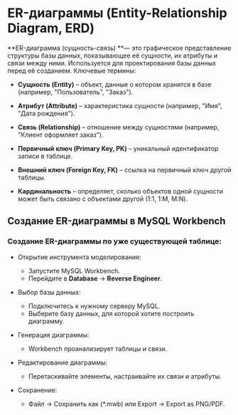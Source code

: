 # ER-диаграммы (Entity-Relationship Diagram, ERD)

**ER-диаграмма (сущность-связь) **— это графическое представление структуры базы данных, показывающее её сущности, их атрибуты и связи между ними. Используется для проектирования базы данных перед её созданием.
Ключевые термины:

- **Сущность (Entity)** – объект, данные о котором хранятся в базе (например, "Пользователь", "Заказ").

- **Атрибут (Attribute)** – характеристика сущности (например, "Имя", "Дата рождения").

- **Связь (Relationship)** – отношение между сущностями (например, "Клиент оформляет заказ").

- **Первичный ключ (Primary Key, PK)** – уникальный идентификатор записи в таблице.

- **Внешний ключ (Foreign Key, FK)** – ссылка на первичный ключ другой таблицы.

- **Кардинальность** – определяет, сколько объектов одной сущности может быть связано с объектами другой (1:1, 1:M, M:N).

## Создание ER-диаграммы в MySQL Workbench

### Создание ER-диаграммы по уже существующей таблице:

- Открытие инструмента моделирования:
    - Запустите MySQL Workbench.
    - Перейдите в **Database** → **Reverse Engineer**.

- Выбор базы данных:
    - Подключитесь к нужному серверу MySQL.
    - Выберите базу данных, для которой хотите построить диаграмму.

- Генерация диаграммы:
    - Workbench проанализирует таблицы и связи.

- Редактирование диаграммы:
    - Перетаскивайте элементы, настраивайте их связи и атрибуты.

- Сохранение:
    - Файл → Сохранить как (*.mwb) или Export → Export as PNG/PDF.
